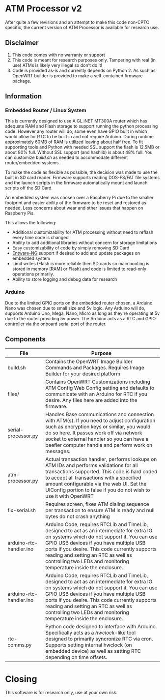 # ATM Processor v2

After quite a few revisions and an attempt to make this code non-CPTC specific, the current version of ATM Processor is available for research use.

## Disclaimer

 1. This code comes with no warranty or support
 2. This code is meant for research purposes only. Tampering with real (in use) ATMs is likely very illegal so don't do it!
 3.  Code is provided as-is and currently depends on Python 2. As such as OpenWRT builder is provided to make a self-contained firmware package.


## Information

### Embedded Router / Linux System

This is currently designed to use A GL.iNET MT300A router which has adequate RAM and Flash storage to support running the python processing code. However any router will do, some even have GPIO built in which would allow for RTC to be built in and not require Arduino. During runtime approximately 60MB of RAM is utilized leaving about half free. To fit supporting tools and Python with needed SSL support the flash is 12.5MB or about 80% full. Without SSL support (and hashlib) is about 48% full. You can customize *build.sh* as needed to accommodate different router/embedded systems.

To make the code as flexible as possible, the decision was made to use the built in SD card reader. Firmware supports reading DOS-FS/FAT file systems and the launch scripts in the firmware automatically mount and launch scripts off the SD Card. 

An embedded system was chosen over a Raspberry Pi due to the smaller footprint and easier ability of the firmware to be reset and restored as needed. Less concerns about wear and other issues that happen on Raspberry Pis. 

This allows the following:

 - Additional customizability for ATM processing without need to reflash every time code is changed
 - Ability to add additional libraries without concern for storage limitations
 - Easy customizability of code by simply removing SD Card
 - [Entware-NG](https://github.com/Entware/Entware-ng) support if desired to add and update packages on embedded system
 - Limit writes (Flash is more reliable then SD cards so main booting is stored in memory [RAM] or Flash) and code is limited to read-only operations primarily. 
 - Ability to store logging and debug data for research 


### Arduino 

Due to the limited GPIO ports on the embedded router chosen, a Arduino Nano was chosen due to small size and 5v logic. Any Arduino will do, supports Arduino Uno, Mega, Nano, Micro as long as they're operating at 5v due to the router providing 5v power. The Arduino acts as a RTC and GPIO controller via the onboard serial port of the router.


## Components

|File| Purpose |
|--|--|
| build.sh | Contains the OpenWRT Image Builder Commands and Packages. Requires Image Builder for your desired platform |
| files/ | Contains OpenWRT Customizations including ATM Config Web Config setting and defaults to communicate with an Arduino for RTC if you desire. Any files here are added into the firmware.  |
| serial-processor.py | Handles Base communications and connection with ATM(s). If you need to adjust configuration such as encryption keys or similar, you would do so here. It passes work off via network socket to external handler so you can have a beefier computer handle and perform work on messages.  |
| atm-processor.py | Actual transaction handler, performs lookups on ATM IDs and performs validations for all transactions supported. This code is hard coded to accept all transactions with a specified amount configurable via the web UI. Set the UIConfig portion to false if you do not wish to use it with OpenWRT |
| fix-serial.sh | Requires screen, fixes ATM dialing sequence per transaction to ensure ATM is ready and null bytes do not crash anything |
| arduino-rtc-handler.ino | Arduino Code, requires RTCLib and TimeLib, designed to act as an intermediate for extra IO on systems which do not support it. You can use GPIO USB devices if you have multiple USB ports if you desire. This code currently supports reading and setting an RTC as well as controlling two LEDs and monitoring temperature inside the enclosure. |
| arduino-rtc-handler.ino | Arduino Code, requires RTCLib and TimeLib, designed to act as an intermediate for extra IO on systems which do not support it. You can use GPIO USB devices if you have multiple USB ports if you desire. This code currently supports reading and setting an RTC as well as controlling two LEDs and monitoring temperature inside the enclosure. |
| rtc-comms.py | Python code designed to interface with Arduino. Specifically acts as a *hwclock*-like tool designed to primarily syncronize RTC via cron. Supports setting internal hwclock (on embedded device) as well as setting RTC depending on time offsets.   |


# Closing

This software is for research only, use at your own risk. 

